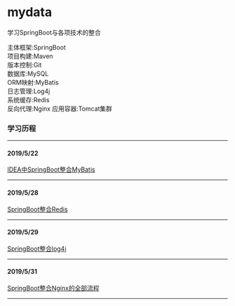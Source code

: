 # mydata
学习SpringBoot与各项技术的整合

主体框架:SpringBoot  
项目构建:Maven  
版本控制:Git  
数据库:MySQL  
ORM映射:MyBatis  
日志管理:Log4j  
系统缓存:Redis  
反向代理:Nginx
应用容器:Tomcat集群

### 学习历程
-----------------------------------------------------------------------------
#### 2019/5/22
[IDEA中SpringBoot整合MyBatis](https://blog.csdn.net/qq_33591903/article/details/90412080)

-----------------------------------------------------------------------------
#### 2019/5/28
[SpringBoot整合Redis](https://blog.csdn.net/qq_33591903/article/details/90641889)

-----------------------------------------------------------------------------
#### 2019/5/29
[SpringBoot整合log4j](https://blog.csdn.net/qq_33591903/article/details/90672505)

-----------------------------------------------------------------------------
#### 2019/5/31
[SpringBoot整合Nginx的全部流程](https://blog.csdn.net/qq_33591903/article/details/90715370)

-----------------------------------------------------------------------------
